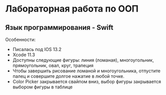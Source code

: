 # Лабораторная работа по ООП
## Язык программирования - Swift
Особенности: 
* Писалась под IOS 13.2
* Xcode 11.3
* Доступны следующие фигуры: линия (ломаная), многоугольник, прямоугольник, овал, круг, трапеция
* Чтобы завершить рисование ломаной и многоугольника, отпустите палец и совершите долгое нажатие в любой точке.
* Color Picker закрывается свайпом вниз, выбор фигуры закрывается выбором фигуры в таблице
